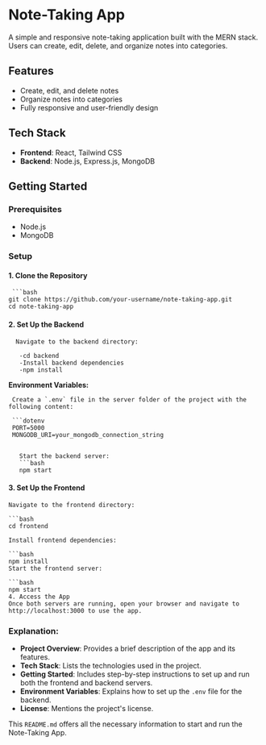 # Note-Taking App

A simple and responsive note-taking application built with the MERN stack. Users can create, edit, delete, and organize notes into categories.

## Features

- Create, edit, and delete notes
- Organize notes into categories
- Fully responsive and user-friendly design

## Tech Stack

- **Frontend**: React, Tailwind CSS
- **Backend**: Node.js, Express.js, MongoDB

## Getting Started

### Prerequisites

- Node.js
- MongoDB

### Setup

#### 1. Clone the Repository

     ```bash
    git clone https://github.com/your-username/note-taking-app.git
    cd note-taking-app

#### 2. Set Up the Backend
      Navigate to the backend directory:
  
       -cd backend
       -Install backend dependencies
       -npm install
  
      
**Environment Variables:**
  
     Create a `.env` file in the server folder of the project with the following content:
  
     ```dotenv
     PORT=5000
     MONGODB_URI=your_mongodb_connection_string
  
  
       Start the backend server:
       ```bash
       npm start


#### 3. Set Up the Frontend
    Navigate to the frontend directory:
  
    ```bash
    cd frontend
  
    Install frontend dependencies:
    
    ```bash
    npm install
    Start the frontend server:
  
    ```bash
    npm start
    4. Access the App
    Once both servers are running, open your browser and navigate to http://localhost:3000 to use the app.

### Explanation:

- **Project Overview**: Provides a brief description of the app and its features.
- **Tech Stack**: Lists the technologies used in the project.
- **Getting Started**: Includes step-by-step instructions to set up and run both the frontend and backend servers.
- **Environment Variables**: Explains how to set up the `.env` file for the backend.
- **License**: Mentions the project's license.

This `README.md` offers all the necessary information to start and run the Note-Taking App.
